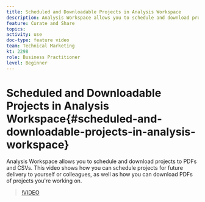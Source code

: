 ```yaml
---
title: Scheduled and Downloadable Projects in Analysis Workspace
description: Analysis Workspace allows you to schedule and download projects to PDFs and CSVs. This video shows how you can schedule projects for future delivery to yourself or colleagues, as well as how you can download PDFs of projects you're working on.
feature: Curate and Share
topics: 
activity: use
doc-type: feature video
team: Technical Marketing
kt: 2298
role: Business Practitioner
level: Beginner
---
```


# Scheduled and Downloadable Projects in Analysis Workspace{#scheduled-and-downloadable-projects-in-analysis-workspace}

Analysis Workspace allows you to schedule and download projects to PDFs and CSVs. This video shows how you can schedule projects for future delivery to yourself or colleagues, as well as how you can download PDFs of projects you're working on.

>[!VIDEO](https://video.tv.adobe.com/v/24709/?quality=12)
